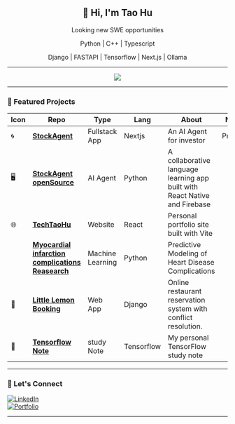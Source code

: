 <h2 align="center">👋 Hi, I'm Tao Hu</h2>
<div align="center">
    <p> Looking new SWE opportunities</p>
    <p> Python | C++ | Typescript </p>
    <p>Django | FASTAPI | Tensorflow | Next.js | Ollama </p>
</div>

---


<p align="center">
    <img src="https://github-readme-stats.vercel.app/api?username=Talen-520&show_icons=true&theme=default&count_private=true"  />
</p>

---

### 🔧 Featured Projects

| Icon | Repo | Type | Lang | About | Note |
|------|------|------|------|-------|---------|
| 🌀 | [**StockAgent**](https://agent.techtaohu.com/) | Fullstack App | Nextjs | An AI Agent for investor | Private |
| 🖥️ | [**StockAgent openSource**](https://github.com/Talen-520/StockAgent) | AI Agent | Python | A collaborative language learning app built with React Native and Firebase |  |
| 🌐 | [**TechTaoHu**](https://github.com/yourusername/TechTaoHu) | Website | React | Personal portfolio site built with Vite |  |
|| [**Myocardial infarction complications Reasearch**](https://www.kaggle.com/code/taohu520/myocardial-infarction-complications) | Machine Learning | Python | Predictive Modeling of Heart Disease Complications |  |
| 🔐 | [**Little Lemon Booking**](http://fullstack.techtaohu.com/) | Web App | Django | Online restaurant reservation system with conflict resolution. |  |
| 🔐 | [**Tensorflow Note**](http://fullstack.techtaohu.com/) | study Note | Tensorflow | My personal TensorFlow study note |  |


---

### 🚀 Let's Connect

[![LinkedIn](https://img.shields.io/badge/LinkedIn-blue?style=for-the-badge&logo=linkedin)](https://www.linkedin.com/in/tao-hu-ny/)  
[![Portfolio](https://img.shields.io/badge/Portfolio-techtaohu.com-informational?style=for-the-badge)](https://techtaohu.com)

---
